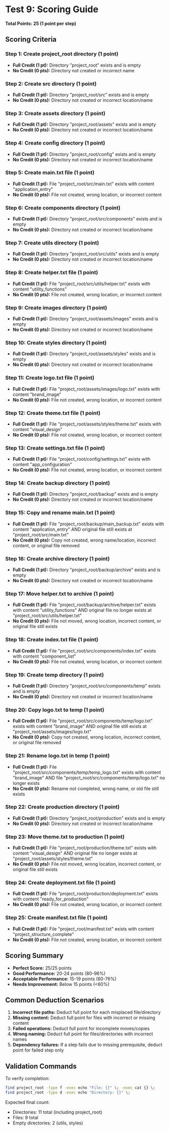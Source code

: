 # Test 9: Scoring Guide

**Total Points: 25 (1 point per step)**

## Scoring Criteria

### Step 1: Create project_root directory (1 point)
- **Full Credit (1 pt):** Directory "project_root" exists and is empty
- **No Credit (0 pts):** Directory not created or incorrect name

### Step 2: Create src directory (1 point)
- **Full Credit (1 pt):** Directory "project_root/src" exists and is empty
- **No Credit (0 pts):** Directory not created or incorrect location/name

### Step 3: Create assets directory (1 point)
- **Full Credit (1 pt):** Directory "project_root/assets" exists and is empty
- **No Credit (0 pts):** Directory not created or incorrect location/name

### Step 4: Create config directory (1 point)
- **Full Credit (1 pt):** Directory "project_root/config" exists and is empty
- **No Credit (0 pts):** Directory not created or incorrect location/name

### Step 5: Create main.txt file (1 point)
- **Full Credit (1 pt):** File "project_root/src/main.txt" exists with content "application_entry"
- **No Credit (0 pts):** File not created, wrong location, or incorrect content

### Step 6: Create components directory (1 point)
- **Full Credit (1 pt):** Directory "project_root/src/components" exists and is empty
- **No Credit (0 pts):** Directory not created or incorrect location/name

### Step 7: Create utils directory (1 point)
- **Full Credit (1 pt):** Directory "project_root/src/utils" exists and is empty
- **No Credit (0 pts):** Directory not created or incorrect location/name

### Step 8: Create helper.txt file (1 point)
- **Full Credit (1 pt):** File "project_root/src/utils/helper.txt" exists with content "utility_functions"
- **No Credit (0 pts):** File not created, wrong location, or incorrect content

### Step 9: Create images directory (1 point)
- **Full Credit (1 pt):** Directory "project_root/assets/images" exists and is empty
- **No Credit (0 pts):** Directory not created or incorrect location/name

### Step 10: Create styles directory (1 point)
- **Full Credit (1 pt):** Directory "project_root/assets/styles" exists and is empty
- **No Credit (0 pts):** Directory not created or incorrect location/name

### Step 11: Create logo.txt file (1 point)
- **Full Credit (1 pt):** File "project_root/assets/images/logo.txt" exists with content "brand_image"
- **No Credit (0 pts):** File not created, wrong location, or incorrect content

### Step 12: Create theme.txt file (1 point)
- **Full Credit (1 pt):** File "project_root/assets/styles/theme.txt" exists with content "visual_design"
- **No Credit (0 pts):** File not created, wrong location, or incorrect content

### Step 13: Create settings.txt file (1 point)
- **Full Credit (1 pt):** File "project_root/config/settings.txt" exists with content "app_configuration"
- **No Credit (0 pts):** File not created, wrong location, or incorrect content

### Step 14: Create backup directory (1 point)
- **Full Credit (1 pt):** Directory "project_root/backup" exists and is empty
- **No Credit (0 pts):** Directory not created or incorrect location/name

### Step 15: Copy and rename main.txt (1 point)
- **Full Credit (1 pt):** File "project_root/backup/main_backup.txt" exists with content "application_entry" AND original file still exists at "project_root/src/main.txt"
- **No Credit (0 pts):** Copy not created, wrong name/location, incorrect content, or original file removed

### Step 16: Create archive directory (1 point)
- **Full Credit (1 pt):** Directory "project_root/backup/archive" exists and is empty
- **No Credit (0 pts):** Directory not created or incorrect location/name

### Step 17: Move helper.txt to archive (1 point)
- **Full Credit (1 pt):** File "project_root/backup/archive/helper.txt" exists with content "utility_functions" AND original file no longer exists at "project_root/src/utils/helper.txt"
- **No Credit (0 pts):** File not moved, wrong location, incorrect content, or original file still exists

### Step 18: Create index.txt file (1 point)
- **Full Credit (1 pt):** File "project_root/src/components/index.txt" exists with content "component_list"
- **No Credit (0 pts):** File not created, wrong location, or incorrect content

### Step 19: Create temp directory (1 point)
- **Full Credit (1 pt):** Directory "project_root/src/components/temp" exists and is empty
- **No Credit (0 pts):** Directory not created or incorrect location/name

### Step 20: Copy logo.txt to temp (1 point)
- **Full Credit (1 pt):** File "project_root/src/components/temp/logo.txt" exists with content "brand_image" AND original file still exists at "project_root/assets/images/logo.txt"
- **No Credit (0 pts):** Copy not created, wrong location, incorrect content, or original file removed

### Step 21: Rename logo.txt in temp (1 point)
- **Full Credit (1 pt):** File "project_root/src/components/temp/temp_logo.txt" exists with content "brand_image" AND file "project_root/src/components/temp/logo.txt" no longer exists
- **No Credit (0 pts):** Rename not completed, wrong name, or old file still exists

### Step 22: Create production directory (1 point)
- **Full Credit (1 pt):** Directory "project_root/production" exists and is empty
- **No Credit (0 pts):** Directory not created or incorrect location/name

### Step 23: Move theme.txt to production (1 point)
- **Full Credit (1 pt):** File "project_root/production/theme.txt" exists with content "visual_design" AND original file no longer exists at "project_root/assets/styles/theme.txt"
- **No Credit (0 pts):** File not moved, wrong location, incorrect content, or original file still exists

### Step 24: Create deployment.txt file (1 point)
- **Full Credit (1 pt):** File "project_root/production/deployment.txt" exists with content "ready_for_production"
- **No Credit (0 pts):** File not created, wrong location, or incorrect content

### Step 25: Create manifest.txt file (1 point)
- **Full Credit (1 pt):** File "project_root/manifest.txt" exists with content "project_structure_complete"
- **No Credit (0 pts):** File not created, wrong location, or incorrect content

## Scoring Summary

- **Perfect Score:** 25/25 points
- **Good Performance:** 20-24 points (80-96%)
- **Acceptable Performance:** 15-19 points (60-76%)
- **Needs Improvement:** Below 15 points (<60%)

## Common Deduction Scenarios

1. **Incorrect file paths:** Deduct full point for each misplaced file/directory
2. **Missing content:** Deduct full point for files with incorrect or missing content
3. **Failed operations:** Deduct full point for incomplete moves/copies
4. **Wrong naming:** Deduct full point for files/directories with incorrect names
5. **Dependency failures:** If a step fails due to missing prerequisite, deduct point for failed step only

## Validation Commands

To verify completion:
```bash
find project_root -type f -exec echo "File: {}" \; -exec cat {} \;
find project_root -type d -exec echo "Directory: {}" \;
```

Expected final count:
- Directories: 11 total (including project_root)
- Files: 9 total
- Empty directories: 2 (utils, styles)